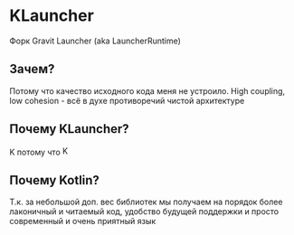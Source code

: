 # KLauncher
Форк Gravit Launcher (aka LauncherRuntime)

## Зачем?
Потому что качество исходного кода меня не устроило. High coupling, low cohesion - всё в духе противоречий чистой архитектуре 

## Почему KLauncher? 
K потому что <a title="JetBrains, Public domain, via Wikimedia Commons" href="https://commons.wikimedia.org/wiki/File:Kotlin_Icon.svg"><img width="16" alt="Kotlin Icon" src="https://upload.wikimedia.org/wikipedia/commons/thumb/0/06/Kotlin_Icon.svg/512px-Kotlin_Icon.svg.png"></a>
## Почему Kotlin? 
Т.к. за небольшой доп. вес библиотек мы получаем на порядок более лаконичный и читаемый код, удобство будущей поддержки и просто современный и очень приятный язык
